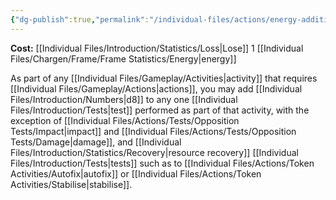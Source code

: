 ```yaml
---
{"dg-publish":true,"permalink":"/individual-files/actions/energy-additions/overclock/"}
---
```


**Cost:** [[Individual Files/Introduction/Statistics/Loss\|Lose]] 1 [[Individual Files/Chargen/Frame/Frame Statistics/Energy\|energy]]

As part of any [[Individual Files/Gameplay/Activities\|activity]] that requires [[Individual Files/Gameplay/Actions\|actions]], you may add [[Individual Files/Introduction/Numbers\|d8]] to any one [[Individual Files/Introduction/Tests\|test]] performed as part of that activity, with the exception of [[Individual Files/Actions/Tests/Opposition Tests/Impact\|impact]] and [[Individual Files/Actions/Tests/Opposition Tests/Damage\|damage]], and [[Individual Files/Introduction/Statistics/Recovery\|resource recovery]] [[Individual Files/Introduction/Tests\|tests]] such as to [[Individual Files/Actions/Token Activities/Autofix\|autofix]] or [[Individual Files/Actions/Token Activities/Stabilise\|stabilise]].